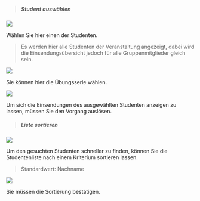 <!--
 * @file page_admin_uploadHistory_select_de.md
 *
 * @author Till Uhlig <till.uhlig@student.uni-halle.de>
 * @date 2015
-->


> ##### Student auswählen #####

![](selectC.png)

Wählen Sie hier einen der Studenten.

> Es werden hier alle Studenten der Veranstaltung angezeigt, dabei wird die Einsendungsübersicht jedoch für alle Gruppenmitglieder gleich sein.

![](selectE.png)

Sie können hier die Übungsserie wählen.

![](selectB.png)

Um sich die Einsendungen des ausgewählten Studenten anzeigen zu lassen, müssen Sie den Vorgang auslösen.

> ##### Liste sortieren #####

![](selectD.png)

Um den gesuchten Studenten schneller zu finden, können Sie die Studentenliste nach einem Kriterium sortieren lassen.

> Standardwert: Nachname

![](selectA.png)

Sie müssen die Sortierung bestätigen.
